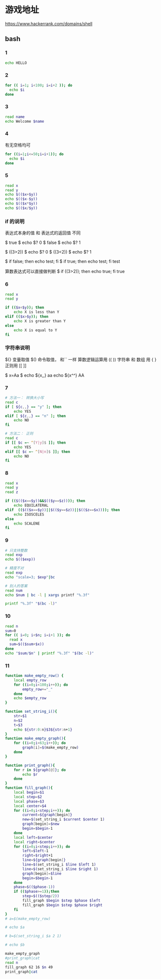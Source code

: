 # 游戏地址
https://www.hackerrank.com/domains/shell

## bash
### 1
```bash
echo HELLO
```

### 2
```bash
for (( i=1; i<100; i=i+2 )); do
  echo $i
done

```

### 3
```bash
read name
echo Welcome $name
```

### 4
有无空格均可
```bash
for ((i=1;i<=50;i=i+1)); do
  echo $i
done
```


### 5
```bash
read x
read y
echo $(($x+$y))
echo $(($x-$y))
echo $(($x*$y))
echo $(($x/$y))
```



### if 的说明

表达式本身的值 和 表达式的返回值 不同

$ true
$ echo $?
0
$ false
$ echo $?
1


$ ((3>2))
$ echo $?
0
$ ((3<2))
$ echo $?
1


$ if false; then echo test; fi
$ if true; then echo test; fi
test

算数表达式可以直接做判断
$ if ((3>2)); then echo true; fi
true

### 6
```bash
read x
read y

if (($x<$y)); then
    echo X is less than Y
elif (($x>$y)); then
    echo X is greater than Y
else
    echo X is equal to Y    
fi
```

### 字符串说明
${} 变量取值
$() 命令取值， 和`` 一样
算数逻辑运算用 (( ))
字符串 和 数组 用 { }
正则用 [[ ]]

$ x=Aa
$ echo ${x,,}
aa
 echo ${x^^}
AA


### 7

```bash
# 方法一： 转换大小写
read c
if [ ${c,,} == "y" ]; then
    echo YES
elif [ ${c,,} == "n" ]; then
    echo NO
fi 

# 方法二： 正则
read c
if [[ $c =~ ^[Y|y]$ ]]; then
    echo YES
elif [[ $c =~ ^[N|n]$ ]]; then
    echo NO
fi 
```

### 8
```bash
read x
read y
read z

if (($(($x==$y))&&$(($y==$z)))); then
	echo EQUILATERAL
elif  (($(($x==$y))||$(($y==$z))||$(($z==$x)))); then
	echo ISOSCELES
else
	echo SCALENE
fi
```

### 9
```bash
# 只支持整数
read exp
echo $(($exp))

# 精度不对
read exp
echo "scale=3; $exp"|bc

# 别人的答案
read num
echo $num | bc -l | xargs printf "%.3f"

printf "%.3f" "$(bc -l)"
```


### 10

```bash
read n
sum=0
for (( i=0; i<$n; i=i+1 )); do
  read x
  sum=$(($sum+$x))
done
echo "$sum/$n" | printf "%.3f" "$(bc -l)"

```
### 11
```bash
function make_empty_row() {
    local empty_row
    for ((i=0;i<100;i++)); do
        empty_row+="_"
    done
    echo $empty_row
}

function set_string_i(){
    str=$1
    n=$2
    t=$3
    echo ${str:0:n}$3${str:n+1}
}
function make_empty_graph(){
    for ((i=0;i<63;i++)); do
        graph[i]=$(make_empty_row)
    done
}

function print_graph(){
    for r in ${graph[@]}; do
        echo $r
    done
}
function fill_graph(){
    local begin=$1
    local step=$2
    local phase=$3
    local center=$4
    for ((i=0;i<step;i++)); do
        current=${graph[begin]}
        new=$(set_string_i $current $center 1)
        graph[begin]=$new
        begin=$begin-1
    done
    local left=$center
    local right=$center
    for ((i=0;i<step;i++)); do
        left=$left-1
        right=$right+1
        line=${graph[begin]}
        line=$(set_string_i $line $left 1)
        line=$(set_string_i $line $right 1)
        graph[begin]=$line
        begin=$begin-1
    done
    phase=$(($phase-1))
    if (($phase>=1));then
        step=$(($step/2))
        fill_graph $begin $step $phase $left
        fill_graph $begin $step $phase $right
    fi
}
# a=$(make_empty_row)

# echo $a

# b=$(set_string_i $a 2 1)

# echo $b

make_empty_graph
#print_graph|cat
read n
fill_graph 62 16 $n 49
print_graph|cat

```






